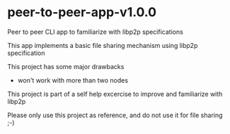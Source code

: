 # peer-to-peer-app-v1.0.0
 Peer to peer CLI app to familiarize with libp2p specifications
 
 This app implements a basic file sharing mechanism using libp2p specification
 
 This project has some major drawbacks
 * won't work with more than two nodes
 
 
 This project is part of a self help excercise to improve and familiarize with libp2p
 
 Please only use this project as reference, and do not use it for file sharing ;-)
 
